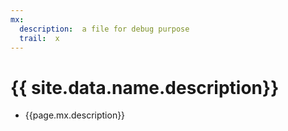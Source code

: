 ```yaml
---
mx:
  description:  a file for debug purpose
  trail:  x
---
```



# {{ site.data.name.description}}
- {{page.mx.description}}